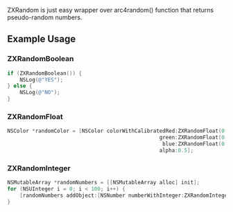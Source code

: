 ZXRandom is just easy wrapper over arc4random() function that returns pseudo-random numbers.

## Example Usage

### ZXRandomBoolean

``` objective-c
if (ZXRandomBoolean()) {
    NSLog(@"YES");
} else {
    NSLog(@"NO");
}
```

### ZXRandomFloat

``` objective-c
NSColor *randomColor = [NSColor colorWithCalibratedRed:ZXRandomFloat(0.2, 0.7)
                                                 green:ZXRandomFloat(0.2, 0.7)
                                                  blue:ZXRandomFloat(0.2, 0.7)
                                                 alpha:0.5];
```

### ZXRandomInteger

``` objective-c
NSMutableArray *randomNumbers = [[NSMutableArray alloc] init];
for (NSUInteger i = 0; i < 100; i++) {
    [randomNumbers addObject:[NSNumber numberWithInteger:ZXRandomInteger(-10, 10)]];
}
```



